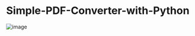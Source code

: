 # Simple-PDF-Converter-with-Python
![image](https://user-images.githubusercontent.com/87947841/224453854-e96d2d8d-3555-4e80-9e8f-87855ede8a40.png)

